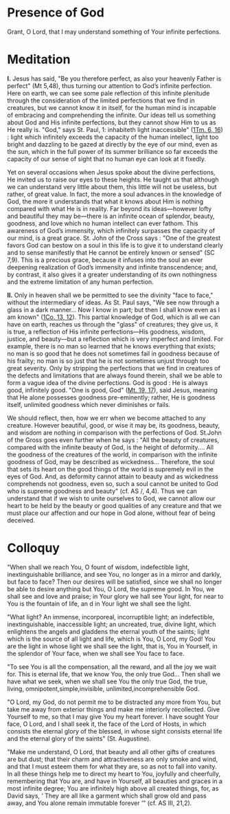 # Presence of God

Grant, O Lord, that I may understand something of Your infinite perfections.

# Meditation

**I.** Jesus has said, "Be you therefore perfect, as also your heavenly Father is perfect" (Mt 5,48), thus turning our attention to God’s infinite perfection. Here on earth, we can see some pale reflection of this infinite plenitude through the consideration of the limited perfections that we find in creatures, but we cannot know it in itself, for the human mind is incapable of embracing and comprehending the infinite. Our ideas tell us something about God and His infinite perfections, but they cannot show Him to us as He really is. "God," says St. Paul, 1: inhabiteth light inaccessible" ([1Tm. 6, 16](https://vulgata.online/bible/1Tm.6?ed=DR2&vfn=DR2.1Tm.6.16:vs)) : light which infinitely exceeds the capacity of the human intellect, light too bright and dazzling to be gazed at directly by the eye of our mind, even as the sun, which in the full power of its summer brilliance so far exceeds the capacity of our sense of sight that no human eye can look at it fixedly.

Yet on several occasions when Jesus spoke about the divine perfections, He invited us to raise our eyes to these heights. He taught us that although we can understand very little about them, this little will not be useless, but rather, of great value. In fact, the more a soul advances in the knowledge of God, the more it understands that what it knows about Him is nothing compared with what He is in reality. Far beyond its ideas—however lofty and beautiful they may be—there is an infinite ocean of splendor, beauty, goodness, and love which no human intellect can ever fathom. This awareness of God’s immensity, which infinitely surpasses the capacity of our mind, is a great grace. St. John of the Cross says : "One of the greatest favors God can bestow on a soul in this life is to give it to understand clearly and to sense manifestly that He cannot be entirely known or sensed" (SC 7,9). This is a precious grace, because it infuses into the soul an ever deepening realization of God’s immensity and infinite transcendence; and, by contrast, it also gives it a greater understanding of its own nothingness and the extreme limitation of any human perfection.

**II.** Only in heaven shall we be permitted to see the divinity "face to face," without the intermediary of ideas. As St. Paul says, "We see now through a glass in a dark manner... Now I know in part; but then I shall know even as I am known" ([1Co. 13, 12](https://vulgata.online/bible/1Co.13?ed=DR2&vfn=DR2.1Co.13.12:vs)). This partial knowledge of God, which is all we can have on earth, reaches us through the "glass" of creatures; they give us, it is true, a reflection of His infinite perfections—His goodness, wisdom, justice, and beauty—but a reflection which is very imperfect and limited. For example, there is no man so learned that he knows everything that exists; no man is so good that he does not sometimes fail in goodness because of his frailty; no man is so just that he is not sometimes unjust through too great severity. Only by stripping the perfections that we find in creatures of the defects and limitations that are always found therein, shall we be able to form a vague idea of the divine perfections. God is good : He is always good, infinitely good. "One is good, God" ([Mt. 19, 17](https://vulgata.online/bible/Mt.19?ed=DR2&vfn=DR2.Mt.19.17:vs)), said Jesus, meaning that He alone possesses goodness pre-eminently; rather, He is goodness itself, unlimited goodness which never diminishes or fails.

We should reflect, then, how we err when we become attached to any creature. However beautiful, good, or wise it may be, its goodness, beauty, and wisdom are nothing in comparison with the perfections of God. St.John of the Gross goes even further when he says : "All the beauty of creatures, compared with the infinite beauty of God, is the height of deformity.... All the goodness of the creatures of the world, in comparison with the infinite goodness of God, may be described as wickedness... Therefore, the soul that sets its heart on the good things of the world is supremely evil in the eyes of God. And, as deformity cannot attain to beauty and as wickedness comprehends not goodness, even so, such a soul cannot be united to God who is supreme goodness and beauty" (cf. AS /, 4,4). Thus we can understand that if we wish to unite ourselves to God, we cannot allow our heart to be held by the beauty or good qualities of any creature and that we must place our affection and our hope in God alone, without fear of being deceived.

# Colloquy

"When shall we reach You, O fount of wisdom, indefectible light, inextinguishable brilliance, and see You, no longer as in a mirror and darkly, but face to face? Then our desires will be satisfied, since we shall no longer be able to desire anything but You, O Lord, the supreme good. In You, we shall see and love and praise; in Your glory we hall see Your light, for near to You is the fountain of life, an d in Your light we shall see the light.

"What light? An immense, incorporeal, incorruptible light; an indefectible, inextinguishable, inaccessible light; an uncreated, true, divine light, which enlightens the angels and gladdens the eternal youth of the saints; light which is the source of all light and life, which is You, O Lord, my God! You are the light in whose light we shall see the light, that is, You in Yourself, in the splendor of Your face, when we shall see You face to face.

"To see You is all the compensation, all the reward, and all the joy we wait for. This is eternal life, that we know You, the only true God... Then shall we have what we seek, when we shall see You the only true God, the true, living, omnipotent,simple,invisible, unlimited,incomprehensible God.

"O Lord, my God, do not permit me to be distracted any more from You, but take me away from exterior things and make me interiorly recollected. Give Yourself to me, so that I may give You my heart forever. I have sought Your face, O Lord, and I shall seek it, the face of the Lord of Hosts, in which consists the eternal glory of the blessed, in whose sight consists eternal life and the eternal glory of the saints" (St. Augustine).

"Make me understand, O Lord, that beauty and all other gifts of creatures are but dust; that their charm and attractiveness are only smoke and wind, and that I must esteem them for what they are, so as not to fall into vanity. In all these things help me to direct my heart to You, joyfully and cheerfully, remembering that You are, and have in Yourself, all beauties and graces in a most infinite degree; You are infinitely high above all created things, for, as David says, ‘ They are all like a garment which shall grow old and pass away, and You alone remain immutable forever ’" (cf. AS III, 21,2).
